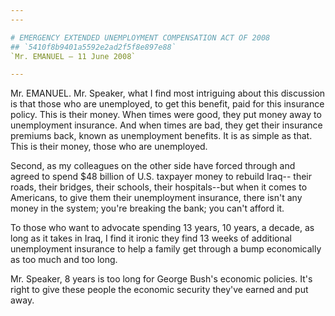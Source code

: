 ```yaml
---
---

# EMERGENCY EXTENDED UNEMPLOYMENT COMPENSATION ACT OF 2008
## `5410f8b9401a5592e2ad2f5f8e897e88`
`Mr. EMANUEL — 11 June 2008`

---
```



Mr. EMANUEL. Mr. Speaker, what I find most intriguing about this 
discussion is that those who are unemployed, to get this benefit, paid 
for this insurance policy. This is their money. When times were good, 
they put money away to unemployment insurance. And when times are bad, 
they get their insurance premiums back, known as unemployment benefits. 
It is as simple as that. This is their money, those who are unemployed.

Second, as my colleagues on the other side have forced through and 
agreed to spend $48 billion of U.S. taxpayer money to rebuild Iraq--
their roads, their bridges, their schools, their hospitals--but when it 
comes to Americans, to give them their unemployment insurance, there 
isn't any money in the system; you're breaking the bank; you can't 
afford it.



To those who want to advocate spending 13 years, 10 years, a decade, 
as long as it takes in Iraq, I find it ironic they find 13 weeks of 
additional unemployment insurance to help a family get through a bump 
economically as too much and too long.

Mr. Speaker, 8 years is too long for George Bush's economic policies. 
It's right to give these people the economic security they've earned 
and put away.
